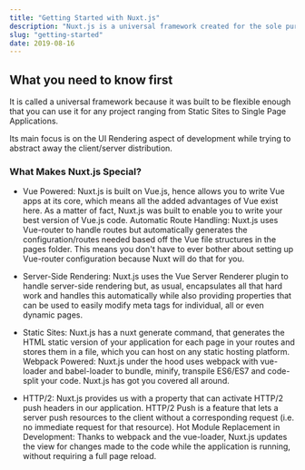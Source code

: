 ```yaml
---
title: "Getting Started with Nuxt.js"
description: "Nuxt.js is a universal framework created for the sole purpose of building world-class Vue.js applications that can scale. What makes Nuxt special, how do you install it, and how can you use it in your next project?"
slug: "getting-started"
date: 2019-08-16
---
```


## What you need to know first

It is called a universal framework because it was built to be flexible enough that you can use it for any project ranging from Static Sites to Single Page Applications.

Its main focus is on the UI Rendering aspect of development while trying to abstract away the client/server distribution.

### What Makes Nuxt.js Special?
- Vue Powered: Nuxt.js is built on Vue.js, hence allows you to write Vue apps at its core, which means all the added advantages of Vue exist here. As a matter of fact, Nuxt.js was built to enable you to write your best version of Vue.js code.
Automatic Route Handling: Nuxt.js uses Vue-router to handle routes but automatically generates the configuration/routes needed based off the Vue file structures in the pages folder. This means you don't have to ever bother about setting up Vue-router configuration because Nuxt will do that for you.

- Server-Side Rendering: Nuxt.js uses the Vue Server Renderer plugin to handle server-side rendering but, as usual, encapsulates all that hard work and handles this automatically while also providing properties that can be used to easily modify meta tags for individual, all or even dynamic pages.

- Static Sites: Nuxt.js has a nuxt generate command, that generates the HTML static version of your application for each page in your routes and stores them in a file, which you can host on any static hosting platform.
Webpack Powered: Nuxt.js under the hood uses webpack with vue-loader and babel-loader to bundle, minify, transpile ES6/ES7 and code-split your code. Nuxt.js has got you covered all around.

- HTTP/2: Nuxt.js provides us with a property that can activate HTTP/2 push headers in our application. HTTP/2 Push is a feature that lets a server push resources to the client without a corresponding request (i.e. no immediate request for that resource).
Hot Module Replacement in Development: Thanks to webpack and the vue-loader, Nuxt.js updates the view for changes made to the code while the application is running, without requiring a full page reload.
